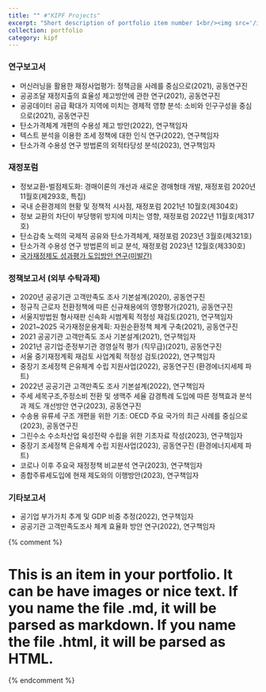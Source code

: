 ```yaml
---
title: "" #"KIPF Projects"
excerpt: "Short description of portfolio item number 1<br/><img src='/images/500x300.png'>"
collection: portfolio
category: kipf
---
```


### 연구보고서
- 머신러닝을 활용한 재정사업평가: 정책금을 사례를 중심으로(2021), 공동연구진  
- 공공조달 재정지출의 효율성 제고방안에 관한 연구(2021), 공동연구진  
- 공공데이터 공급 확대가 지역에 미치는 경제적 영향 분석: 소비와 인구구성을 중심으로(2021), 공동연구진  
- 탄소가격체계 개편의 수용성 제고 방안(2022), 연구책임자  
- 텍스트 분석을 이용한 조세 정책에 대한 인식 연구(2022), 연구책임자  
- 탄소가격 수용성 연구 방법론의 외적타당성 분석(2023), 연구책임자  

### 재정포럼
- 정보교환-벌점제도화: 경매이론의 개선과 새로운 경매형태 개발, 재정포럼 2020년 11월호(제293호, 특집)  
- 국내 순환경제의 현황 및 정책적 시사점, 재정포럼 2021년 10월호(제304호)  
- 정보 교환의 차단이 부당행위 방지에 미치는 영향, 재정포럼 2022년 11월호(제317호)  
- 탄소감축 노력의 국제적 공유와 탄소가격체계, 재정포럼 2023년 3월호(제321호)  
- 탄소가격 수용성 연구 방법론의 비교 분석, 재정포럼 2023년 12월호(제330호)  
- [국가재정제도 성과평가 도입방안 연구(미발간)](#)  

### 정책보고서 (외부 수탁과제)
- 2020년 공공기관 고객만족도 조사 기본설계(2020), 공동연구진  
- 정규직 근로자 전환정책에 따른 신규채용에의 영향평가(2021), 공동연구진  
- 서울지방법원 형사재판 신속화 시범계획 적정성 재검토(2021), 연구책임자  
- 2021~2025 국가재정운용계획: 자원순환정책 체계 구축(2021), 공동연구진  
- 2021 공공기관 고객만족도 조사 기본설계(2021), 연구책임자  
- 2021년 공기업·준정부기관 경영실적 평가 (직무급)(2021), 공동연구진  
- 서울 중기재정계획 재검토 사업계획 적정성 검토(2022), 연구책임자  
- 중장기 조세정책 은유체계 수립 지원사업(2022), 공동연구진 (환경에너지세제 파트)  
- 2022년 공공기관 고객만족도 조사 기본설계(2022), 연구책임자  
- 주세 세목구조,주정소비 전환 및 생맥주 세율 감경특례 도입에 따른 정책효과 분석과 제도 개선방안 연구(2023), 공동연구진  
- 수송용 유류세 구조 개편을 위한 기초: OECD 주요 국가의 최근 사례를 중심으로(2023), 공동연구진  
- 그린수소 수소차산업 육성전략 수립을 위한 기초자료 작성(2023), 연구책임자  
- 중장기 조세정책 은유체계 수립 지원사업(2023), 공동연구진 (환경에너지세제 파트)  
- 코로나 이후 주요국 재정정책 비교분석 연구(2023), 연구책임자  
- 종합주류세도입에 현재 제도와의 이행방안(2023), 연구책임자  

### 기타보고서
- 공기업 부가가치 추계 및 GDP 비중 추정(2022), 연구책임자  
- 공공기관 고객만족도조사 체계 효율화 방안 연구(2022), 연구책임자

{% comment %}
# This is an item in your portfolio. It can be have images or nice text. If you name the file .md, it will be parsed as markdown. If you name the file .html, it will be parsed as HTML. 
{% endcomment %}
